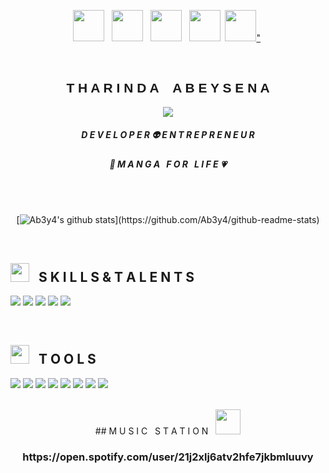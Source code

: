 <link href="https://allfont.net/allfont.css?fonts=electroharmonix" rel="stylesheet" type="text/css" />

<!--
**Ab3y4/Ab3y4** is a ✨ _special_ ✨ repository because its `README.md` (this file) appears on your GitHub profile.

Here are some ideas to get you started:

- 🔭 I’m currently working on ...
- 🌱 I’m currently learning ...
- 👯 I’m looking to collaborate on ...
- 🤔 I’m looking for help with ...
- 💬 Ask me about ...
- 📫 How to reach me: ...
- 😄 Pronouns: ...
- ⚡ Fun fact: ...
-->

<p align="center">
  <a href="https://www.facebook.com/Ab3yA/"><img height="50" src="https://img.icons8.com/bubbles/50/000000/facebook-new.png"></a>&nbsp;&nbsp;
  <a href="https://twitter.com/Tharindastyles"><img height="50" src="https://img.icons8.com/bubbles/50/000000/twitter.png"></a>&nbsp;&nbsp;
  <a href="https://www.instagram.com/_takumi.fujiwara__"><img height="50" src="https://img.icons8.com/bubbles/50/000000/instagram-new.png"></a>&nbsp;&nbsp;
  <a href="https://https://www.linkedin.com/in/tharinda-abeysena-3a395892/"><img height="50" src="https://img.icons8.com/bubbles/50/000000/linkedin.png"></a>&nbsp;
  <a href="https://www.behance.net/lmfaotharinda"><img height="50" src="https://img.icons8.com/bubbles/50/000000/behance.png">"</a>&nbsp;
</p>
<br>

<div align="center">
  <h2 style="text-align:center; font-family: 'Electroharmonix', arial;">T H A R I N D A &nbsp;&nbsp; A B E Y S E N A </h2>
  <p align="center">
    <img src="https://media.giphy.com/media/11O5c9EfmZTyyA/giphy.gif">
  </p>
  <h5 style="text-align:center">D E V E L O P E R 👽 E N T R E P R E N E U R  </h5>
  <h5 style="text-align:center">💖 M A N G A &nbsp; F O R &nbsp; L I F E 💗 </h5>
  
</div>

<div align="center">
<br><br>

[![Ab3y4's github stats](https://github-readme-stats.vercel.app/api?username=Ab3y4&theme=material-palenight&show_icons=true&count_private=true?)](https://github.com/Ab3y4/github-readme-stats)

<br>
</div>

## <img src="https://media.giphy.com/media/rHA6zm9rRSauk/giphy.gif" width="30px"> &nbsp; S K I L L S  &  T A L E N T S

![](https://img.shields.io/badge/Word-Press-informational?style=for-the-badge&logo=wordpress&logoColor=white&color=AD81CE)
![](https://img.shields.io/badge/Web-Development-informational?style=for-the-badge&logo=javascript&logoColor=white&color=AD81CE)
![](https://img.shields.io/badge/Graphic-Design-informational?style=for-the-badge&logo=adobe&logoColor=white&color=AD81CE)
![](https://img.shields.io/badge/Android-Development-informational?style=for-the-badge&logo=flutter&logoColor=white&color=AD81CE)
![](https://img.shields.io/badge/UX/UI-Design-informational?style=for-the-badge&logo=adobe&logoColor=white&color=AD81CE)

<br>

## <img src="https://media.giphy.com/media/rHA6zm9rRSauk/giphy.gif" width="30px"> &nbsp; T O O L S 
  ![](https://img.shields.io/badge/Adobe-Illustrator-informational?style=for-the-badge&logo=adobe&logoColor=white&color=2bbc8a)
  ![](https://img.shields.io/badge/Adobe-Photoshop-informational?style=for-the-badge&logo=adobe&logoColor=white&color=2bbc8a)
  ![](https://img.shields.io/badge/Intellij-Idea-informational?style=for-the-badge&logo=jetbrains&logoColor=white&color=2bbc8a)
  ![](https://img.shields.io/badge/Android-Studio-informational?style=for-the-badge&logo=android&logoColor=white&color=2bbc8a)
  ![](https://img.shields.io/badge/Git-Bash-informational?style=for-the-badge&logo=github&logoColor=white&color=2bbc8a)
  ![](https://img.shields.io/badge/VS-Code-informational?style=for-the-badge&logo=visual-studio&logoColor=white&color=2bbc8a)
  ![](https://img.shields.io/badge/Visual-Studio-informational?style=for-the-badge&logo=visual-studio&logoColor=white&color=2bbc8a)
  ![](https://img.shields.io/badge/Adobe-XD-informational?style=for-the-badge&logo=adobe&logoColor=white&color=2bbc8a)

  
<br>
<div align="center">
## M U S I C &nbsp; S T A T I O N &nbsp; <img src="https://media.giphy.com/media/3o6ZsWqOrPRbtQoHG8/giphy.gif" width="40px">


  <h3>https://open.spotify.com/user/21j2xlj6atv2hfe7jkbmluuvy
  
</div>


